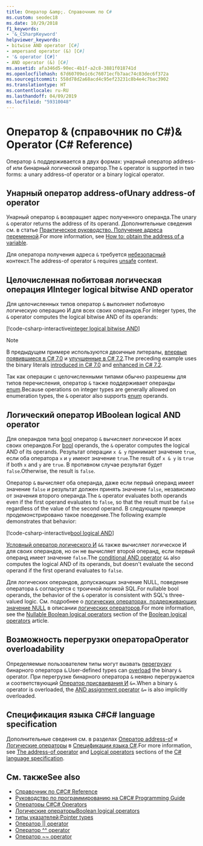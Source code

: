 ```yaml
---
title: Оператор &amp;. Справочник по C#
ms.custom: seodec18
ms.date: 10/29/2018
f1_keywords:
- '&_CSharpKeyword'
helpviewer_keywords:
- bitwise AND operator [C#]
- ampersand operator (&) [C#]
- '& operator [C#]'
- AND operator (&) [C#]
ms.assetid: afa346d5-90ec-4b1f-a2c8-3881f018741d
ms.openlocfilehash: 67d60709e1c6c76071ecfb7aac74c83dec6f372a
ms.sourcegitcommit: 558d78d2a68acd4c95ef23231c8b4e4c7bac3902
ms.translationtype: HT
ms.contentlocale: ru-RU
ms.lasthandoff: 04/09/2019
ms.locfileid: "59310048"
---
```

# <a name="amp-operator-c-reference"></a><span data-ttu-id="e6082-102">Оператор &amp; (справочник по C#)</span><span class="sxs-lookup"><span data-stu-id="e6082-102">&amp; Operator (C# Reference)</span></span>

<span data-ttu-id="e6082-103">Оператор `&` поддерживается в двух формах: унарный оператор address-of или бинарный логический оператор.</span><span class="sxs-lookup"><span data-stu-id="e6082-103">The `&` operator is supported in two forms: a unary address-of operator or a binary logical operator.</span></span>

## <a name="unary-address-of-operator"></a><span data-ttu-id="e6082-104">Унарный оператор address-of</span><span class="sxs-lookup"><span data-stu-id="e6082-104">Unary address-of operator</span></span>

<span data-ttu-id="e6082-105">Унарный оператор `&` возвращает адрес полученного операнда.</span><span class="sxs-lookup"><span data-stu-id="e6082-105">The unary `&` operator returns the address of its operand.</span></span> <span data-ttu-id="e6082-106">Дополнительные сведения см. в статье [Практическое руководство. Получение адреса переменной](../../programming-guide/unsafe-code-pointers/how-to-obtain-the-address-of-a-variable.md).</span><span class="sxs-lookup"><span data-stu-id="e6082-106">For more information, see [How to: obtain the address of a variable](../../programming-guide/unsafe-code-pointers/how-to-obtain-the-address-of-a-variable.md).</span></span>

<span data-ttu-id="e6082-107">Для оператора получения адреса `&` требуется [небезопасный](../keywords/unsafe.md) контекст.</span><span class="sxs-lookup"><span data-stu-id="e6082-107">The address-of operator `&` requires [unsafe](../keywords/unsafe.md) context.</span></span>

## <a name="integer-logical-bitwise-and-operator"></a><span data-ttu-id="e6082-108">Целочисленная побитовая логическая операция И</span><span class="sxs-lookup"><span data-stu-id="e6082-108">Integer logical bitwise AND operator</span></span>

<span data-ttu-id="e6082-109">Для целочисленных типов оператор `&` выполняет побитовую логическую операцию И для всех своих операндов.</span><span class="sxs-lookup"><span data-stu-id="e6082-109">For integer types, the `&` operator computes the logical bitwise AND of its operands:</span></span>

[!code-csharp-interactive[integer logical bitwise AND](~/samples/snippets/csharp/language-reference/operators/AndOperatorExamples.cs#IntegerOperands)]

> [!NOTE]
> <span data-ttu-id="e6082-110">В предыдущем примере используются двоичные литералы, [впервые появившиеся в C# 7.0](../../whats-new/csharp-7.md#numeric-literal-syntax-improvements) и [улучшенные в C# 7.2](../../whats-new/csharp-7-2.md#leading-underscores-in-numeric-literals).</span><span class="sxs-lookup"><span data-stu-id="e6082-110">The preceding example uses the binary literals [introduced in C# 7.0](../../whats-new/csharp-7.md#numeric-literal-syntax-improvements) and [enhanced in C# 7.2](../../whats-new/csharp-7-2.md#leading-underscores-in-numeric-literals).</span></span>

<span data-ttu-id="e6082-111">Так как операции с целочисленными типами обычно разрешены для типов перечисления, оператор `&` также поддерживает операнды [enum](../keywords/enum.md).</span><span class="sxs-lookup"><span data-stu-id="e6082-111">Because operations on integer types are generally allowed on enumeration types, the `&` operator also supports [enum](../keywords/enum.md) operands.</span></span>

## <a name="boolean-logical-and-operator"></a><span data-ttu-id="e6082-112">Логический оператор И</span><span class="sxs-lookup"><span data-stu-id="e6082-112">Boolean logical AND operator</span></span>

<span data-ttu-id="e6082-113">Для операндов типа [bool](../keywords/bool.md) оператор `&` вычисляет логическое И всех своих операндов.</span><span class="sxs-lookup"><span data-stu-id="e6082-113">For [bool](../keywords/bool.md) operands, the `&` operator computes the logical AND of its operands.</span></span> <span data-ttu-id="e6082-114">Результат операции `x & y` принимает значение `true`, если оба оператора `x` и `y` имеют значение `true`.</span><span class="sxs-lookup"><span data-stu-id="e6082-114">The result of `x & y` is `true` if both `x` and `y` are `true`.</span></span> <span data-ttu-id="e6082-115">В противном случае результат будет `false`.</span><span class="sxs-lookup"><span data-stu-id="e6082-115">Otherwise, the result is `false`.</span></span>

<span data-ttu-id="e6082-116">Оператор `&` вычисляет оба операнда, даже если первый операнд имеет значение `false` и результат должен принять значение `false`, независимо от значения второго операнда.</span><span class="sxs-lookup"><span data-stu-id="e6082-116">The `&` operator evaluates both operands even if the first operand evaluates to `false`, so that the result must be `false` regardless of the value of the second operand.</span></span> <span data-ttu-id="e6082-117">В следующем примере продемонстрировано такое поведение.</span><span class="sxs-lookup"><span data-stu-id="e6082-117">The following example demonstrates that behavior:</span></span>

[!code-csharp-interactive[bool logical AND](~/samples/snippets/csharp/language-reference/operators/AndOperatorExamples.cs#BooleanOperands)]

<span data-ttu-id="e6082-118">[Условный оператор логического И](boolean-logical-operators.md#conditional-logical-and-operator-) `&&` также вычисляет логическое И для своих операндов, но он не вычисляет второй операнд, если первый операнд имеет значение `false`.</span><span class="sxs-lookup"><span data-stu-id="e6082-118">The [conditional AND operator](boolean-logical-operators.md#conditional-logical-and-operator-) `&&` also computes the logical AND of its operands, but doesn't evaluate the second operand if the first operand evaluates to `false`.</span></span>

<span data-ttu-id="e6082-119">Для логических операндов, допускающих значение NULL, поведение оператора `&` согласуется с троичной логикой SQL.</span><span class="sxs-lookup"><span data-stu-id="e6082-119">For nullable bool operands, the behavior of the `&` operator is consistent with SQL's three-valued logic.</span></span> <span data-ttu-id="e6082-120">См. подробнее о [логических операторах, поддерживающих значение NULL](boolean-logical-operators.md#nullable-boolean-logical-operators) в описании [логических операторов](boolean-logical-operators.md).</span><span class="sxs-lookup"><span data-stu-id="e6082-120">For more information, see the [Nullable Boolean logical operators](boolean-logical-operators.md#nullable-boolean-logical-operators) section of the [Boolean logical operators](boolean-logical-operators.md) article.</span></span>

## <a name="operator-overloadability"></a><span data-ttu-id="e6082-121">Возможность перегрузки оператора</span><span class="sxs-lookup"><span data-stu-id="e6082-121">Operator overloadability</span></span>

<span data-ttu-id="e6082-122">Определяемые пользователем типы могут вызвать [перегрузку](../keywords/operator.md) бинарного оператора `&`.</span><span class="sxs-lookup"><span data-stu-id="e6082-122">User-defined types can [overload](../keywords/operator.md) the binary `&` operator.</span></span> <span data-ttu-id="e6082-123">При перегрузке бинарного оператора `&` неявно перегружается и соответствующий [Оператор присваивания И](and-assignment-operator.md) `&=`.</span><span class="sxs-lookup"><span data-stu-id="e6082-123">When a binary `&` operator is overloaded, the [AND assignment operator](and-assignment-operator.md) `&=` is also implicitly overloaded.</span></span>

## <a name="c-language-specification"></a><span data-ttu-id="e6082-124">Спецификация языка C#</span><span class="sxs-lookup"><span data-stu-id="e6082-124">C# language specification</span></span>

<span data-ttu-id="e6082-125">Дополнительные сведения см. в разделах [Оператор address-of](~/_csharplang/spec/unsafe-code.md#the-address-of-operator) и [Логические операторы](~/_csharplang/spec/expressions.md#logical-operators) в [Спецификации языка C#](../language-specification/index.md).</span><span class="sxs-lookup"><span data-stu-id="e6082-125">For more information, see [The address-of operator](~/_csharplang/spec/unsafe-code.md#the-address-of-operator) and [Logical operators](~/_csharplang/spec/expressions.md#logical-operators) sections of the [C# language specification](../language-specification/index.md).</span></span>

## <a name="see-also"></a><span data-ttu-id="e6082-126">См. также</span><span class="sxs-lookup"><span data-stu-id="e6082-126">See also</span></span>

- [<span data-ttu-id="e6082-127">Справочник по C#</span><span class="sxs-lookup"><span data-stu-id="e6082-127">C# Reference</span></span>](../index.md)
- [<span data-ttu-id="e6082-128">Руководство по программированию на C#</span><span class="sxs-lookup"><span data-stu-id="e6082-128">C# Programming Guide</span></span>](../../programming-guide/index.md)
- [<span data-ttu-id="e6082-129">Операторы C#</span><span class="sxs-lookup"><span data-stu-id="e6082-129">C# Operators</span></span>](index.md)
- [<span data-ttu-id="e6082-130">Логические операторы</span><span class="sxs-lookup"><span data-stu-id="e6082-130">Boolean logical operators</span></span>](boolean-logical-operators.md)
- [<span data-ttu-id="e6082-131">типы указателей;</span><span class="sxs-lookup"><span data-stu-id="e6082-131">Pointer types</span></span>](../../programming-guide/unsafe-code-pointers/pointer-types.md)
- [<span data-ttu-id="e6082-132">Оператор |</span><span class="sxs-lookup"><span data-stu-id="e6082-132">| operator</span></span>](or-operator.md)
- [<span data-ttu-id="e6082-133">Оператор ^</span><span class="sxs-lookup"><span data-stu-id="e6082-133">^ operator</span></span>](xor-operator.md)
- [<span data-ttu-id="e6082-134">Оператор ~</span><span class="sxs-lookup"><span data-stu-id="e6082-134">~ operator</span></span>](bitwise-complement-operator.md)
